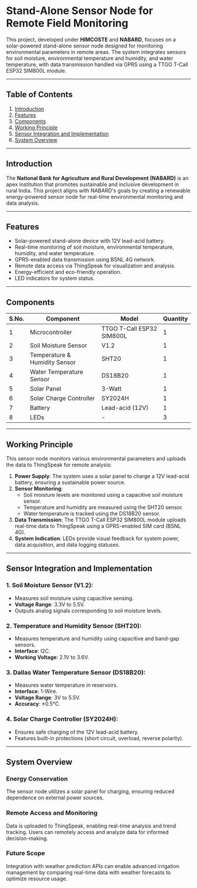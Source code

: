 # Stand-Alone Sensor Node for Remote Field Monitoring  

This project, developed under **HIMCOSTE** and **NABARD**, focuses on a solar-powered stand-alone sensor node designed for monitoring environmental parameters in remote areas. The system integrates sensors for soil moisture, environmental temperature and humidity, and water temperature, with data transmission handled via GPRS using a TTGO T-Call ESP32 SIM800L module.

---

## Table of Contents  

1. [Introduction](#introduction)  
2. [Features](#features)  
3. [Components](#components)  
4. [Working Principle](#working-principle)  
5. [Sensor Integration and Implementation](#sensor-integration-and-implementation)  
6. [System Overview](#system-overview)  

---

## Introduction  

The **National Bank for Agriculture and Rural Development (NABARD)** is an apex institution that promotes sustainable and inclusive development in rural India. This project aligns with NABARD's goals by creating a renewable energy-powered sensor node for real-time environmental monitoring and data analysis.  

---

## Features  

- Solar-powered stand-alone device with 12V lead-acid battery.  
- Real-time monitoring of soil moisture, environmental temperature, humidity, and water temperature.  
- GPRS-enabled data transmission using BSNL 4G network.  
- Remote data access via ThingSpeak for visualization and analysis.  
- Energy-efficient and eco-friendly operation.  
- LED indicators for system status.  

---

## Components  

| S.No. | Component                       | Model                     | Quantity |  
|-------|----------------------------------|---------------------------|----------|  
| 1     | Microcontroller                  | TTGO T-Call ESP32 SIM800L | 1        |  
| 2     | Soil Moisture Sensor             | V1.2                      | 1        |  
| 3     | Temperature & Humidity Sensor    | SHT20                     | 1        |  
| 4     | Water Temperature Sensor         | DS18B20                   | 1        |  
| 5     | Solar Panel                      | 3-Watt                    | 1        |  
| 6     | Solar Charge Controller          | SY2024H                   | 1        |  
| 7     | Battery                          | Lead-acid (12V)           | 1        |  
| 8     | LEDs                             | -                         | 3        |  

---

## Working Principle  

This sensor node monitors various environmental parameters and uploads the data to ThingSpeak for remote analysis:  

1. **Power Supply**: The system uses a solar panel to charge a 12V lead-acid battery, ensuring a sustainable power source.  
2. **Sensor Monitoring**:  
   - Soil moisture levels are monitored using a capacitive soil moisture sensor.  
   - Temperature and humidity are measured using the SHT20 sensor.  
   - Water temperature is tracked using the DS18B20 sensor.  
3. **Data Transmission**: The TTGO T-Call ESP32 SIM800L module uploads real-time data to ThingSpeak using a GPRS-enabled SIM card (BSNL 4G).  
4. **System Indication**: LEDs provide visual feedback for system power, data acquisition, and data logging statuses.  

---

## Sensor Integration and Implementation  

### 1. Soil Moisture Sensor (V1.2):  
- Measures soil moisture using capacitive sensing.  
- **Voltage Range**: 3.3V to 5.5V.  
- Outputs analog signals corresponding to soil moisture levels.  

### 2. Temperature and Humidity Sensor (SHT20):  
- Measures temperature and humidity using capacitive and band-gap sensors.  
- **Interface**: I2C.  
- **Working Voltage**: 2.1V to 3.6V.  

### 3. Dallas Water Temperature Sensor (DS18B20):  
- Measures water temperature in reservoirs.  
- **Interface**: 1-Wire.  
- **Voltage Range**: 3V to 5.5V.  
- **Accuracy**: ±0.5°C.  

### 4. Solar Charge Controller (SY2024H):  
- Ensures safe charging of the 12V lead-acid battery.  
- Features built-in protections (short circuit, overload, reverse polarity).  

---

## System Overview  

### **Energy Conservation**  
The sensor node utilizes a solar panel for charging, ensuring reduced dependence on external power sources.  

### **Remote Access and Monitoring**  
Data is uploaded to ThingSpeak, enabling real-time analysis and trend tracking. Users can remotely access and analyze data for informed decision-making.  

### **Future Scope**  
Integration with weather prediction APIs can enable advanced irrigation management by comparing real-time data with weather forecasts to optimize resource usage.  

